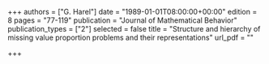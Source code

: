 +++
authors = ["G. Harel"]
date = "1989-01-01T08:00:00+00:00"
edition = 8
pages = "77-119"
publication = "Journal of Mathematical Behavior"
publication_types = ["2"]
selected = false
title = "Structure and hierarchy of missing value proportion problems and their representations"
url_pdf = ""

+++
